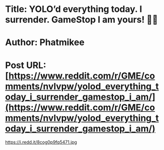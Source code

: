 # Title: YOLO’d everything today. I surrender. GameStop I am yours! 💎🙌
# Author: Phatmikee
# Post URL: [https://www.reddit.com/r/GME/comments/nvlvpw/yolod_everything_today_i_surrender_gamestop_i_am/](https://www.reddit.com/r/GME/comments/nvlvpw/yolod_everything_today_i_surrender_gamestop_i_am/)


https://i.redd.it/8cog0p9fq5471.jpg